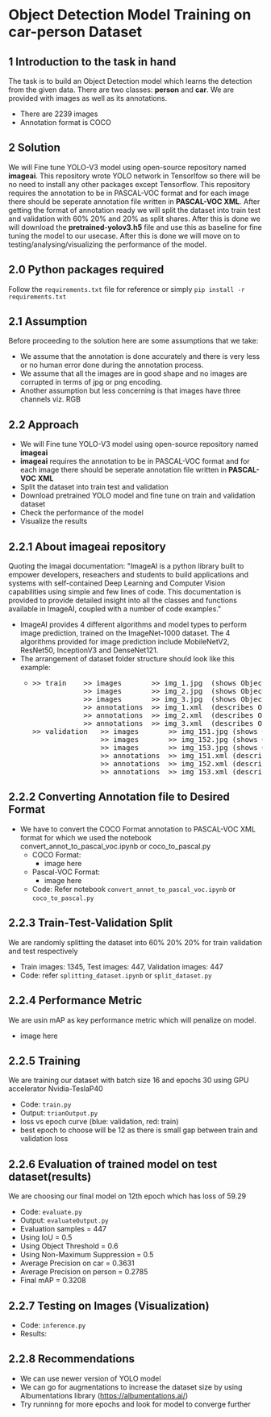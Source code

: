 # Object Detection Model Training on car-person Dataset

## 1 Introduction to the task in hand
The task is to build an Object Detection model which learns the detection from the given data. There are two classes: **person** and **car**. We are provided with images as well as its annotations. 
* There are 2239 images
* Annotation format is COCO


## 2 Solution
We will Fine tune YOLO-V3 model using open-source repository named **imageai**. This repository wrote YOLO network in Tensorlfow so there will be no need to install any other packages except Tensorflow. This repository requires the annotation to be in PASCAL-VOC format and for each image there should be seperate annotation file written in **PASCAL-VOC XML**. After getting the format of annotation ready we will split the dataset into train test and validation with 60% 20% and 20% as split shares. After this is done we will download the **pretrained-yolov3.h5** file and use this as baseline for fine tuning the model to our usecase. After this is done we will move on to testing/analysing/visualizing the performance of the model.

## 2.0 Python packages required
Follow the `requirements.txt` file for reference or simply `pip install -r requirements.txt`
## 2.1 Assumption
Before proceeding to the solution here are some assumptions that we take:
* We assume that the annotation is done accurately and there is very less or no human error done during the annotation process. 
* We assume that all the images are in good shape and no images are corrupted in terms of jpg or png encoding. 
* Another assumption but less concerning is that images have three channels viz. RGB

## 2.2 Approach
* We will Fine tune YOLO-V3 model using open-source repository named **imageai**
* **imageai** requires the annotation to be in PASCAL-VOC format and for each image there should be seperate annotation file written in **PASCAL-VOC XML**
* Split the dataset into train test and validation
* Download pretrained YOLO model and fine tune on train and validation dataset
* Check the performance of the model 
* Visualize the results

## 2.2.1 About imageai repository 
Quoting the imagai documentation: "ImageAI is a python library built to empower developers, reseachers and students to build applications and systems with self-contained Deep Learning and Computer Vision capabilities using simple and few lines of code. This documentation is provided to provide detailed insight into all the classes and functions available in ImageAI, coupled with a number of code examples."
* ImageAI provides 4 different algorithms and model types to perform image prediction, trained on the ImageNet-1000 dataset. The 4 algorithms provided for image prediction include MobileNetV2, ResNet50, InceptionV3 and DenseNet121.
* The arrangement of dataset folder structure should look like this example:
    * <div class="highlight"><pre><span></span><span class="o">&gt;&gt;</span> <span class="n">train</span>    <span class="o">&gt;&gt;</span> <span class="n">images</span>       <span class="o">&gt;&gt;</span> <span class="n">img_1</span><span class="o">.</span><span class="n">jpg</span>  <span class="p">(</span><span class="n">shows</span> <span class="n">Object_1</span><span class="p">)</span>
                  <span class="o">&gt;&gt;</span> <span class="n">images</span>       <span class="o">&gt;&gt;</span> <span class="n">img_2</span><span class="o">.</span><span class="n">jpg</span>  <span class="p">(</span><span class="n">shows</span> <span class="n">Object_2</span><span class="p">)</span>
                  <span class="o">&gt;&gt;</span> <span class="n">images</span>       <span class="o">&gt;&gt;</span> <span class="n">img_3</span><span class="o">.</span><span class="n">jpg</span>  <span class="p">(</span><span class="n">shows</span> <span class="n">Object_1</span><span class="p">,</span> <span class="n">Object_3</span> <span class="ow">and</span> <span class="n">Object_n</span><span class="p">)</span>
                  <span class="o">&gt;&gt;</span> <span class="n">annotations</span>  <span class="o">&gt;&gt;</span> <span class="n">img_1</span><span class="o">.</span><span class="n">xml</span>  <span class="p">(</span><span class="n">describes</span> <span class="n">Object_1</span><span class="p">)</span>
                  <span class="o">&gt;&gt;</span> <span class="n">annotations</span>  <span class="o">&gt;&gt;</span> <span class="n">img_2</span><span class="o">.</span><span class="n">xml</span>  <span class="p">(</span><span class="n">describes</span> <span class="n">Object_2</span><span class="p">)</span>
                  <span class="o">&gt;&gt;</span> <span class="n">annotations</span>  <span class="o">&gt;&gt;</span> <span class="n">img_3</span><span class="o">.</span><span class="n">xml</span>  <span class="p">(</span><span class="n">describes</span> <span class="n">Object_1</span><span class="p">,</span> <span class="n">Object_3</span> <span class="ow">and</span> <span class="n">Object_n</span><span class="p">)
      </span><span class="o">&gt;&gt;</span> <span class="n">validation</span>   <span class="o">&gt;&gt;</span> <span class="n">images</span>       <span class="o">&gt;&gt;</span> <span class="n">img_151</span><span class="o">.</span><span class="n">jpg</span> <span class="p">(</span><span class="n">shows</span> <span class="n">Object_1</span><span class="p">,</span> <span class="n">Object_3</span> <span class="ow">and</span> <span class="n">Object_n</span><span class="p">)</span>
                      <span class="o">&gt;&gt;</span> <span class="n">images</span>       <span class="o">&gt;&gt;</span> <span class="n">img_152</span><span class="o">.</span><span class="n">jpg</span> <span class="p">(</span><span class="n">shows</span> <span class="n">Object_2</span><span class="p">)</span>
                      <span class="o">&gt;&gt;</span> <span class="n">images</span>       <span class="o">&gt;&gt;</span> <span class="n">img_153</span><span class="o">.</span><span class="n">jpg</span> <span class="p">(</span><span class="n">shows</span> <span class="n">Object_1</span><span class="p">)</span>
                      <span class="o">&gt;&gt;</span> <span class="n">annotations</span>  <span class="o">&gt;&gt;</span> <span class="n">img_151</span><span class="o">.</span><span class="n">xml</span> <span class="p">(</span><span class="n">describes</span> <span class="n">Object_1</span><span class="p">,</span> <span class="n">Object_3</span> <span class="ow">and</span> <span class="n">Object_n</span><span class="p">)</span>
                      <span class="o">&gt;&gt;</span> <span class="n">annotations</span>  <span class="o">&gt;&gt;</span> <span class="n">img_152</span><span class="o">.</span><span class="n">xml</span> <span class="p">(</span><span class="n">describes</span> <span class="n">Object_2</span><span class="p">)</span>
                      <span class="o">&gt;&gt;</span> <span class="n">annotations</span>  <span class="o">&gt;&gt;</span> <span class="n">img_153</span><span class="o">.</span><span class="n">xml</span> <span class="p">(</span><span class="n">describes</span> <span class="n">Object_1</span><span class="p">)</span>
</pre></div>

    
## 2.2.2 Converting Annotation file to Desired Format
* We have to convert the COCO Format annotation to PASCAL-VOC XML format for which we used the notebook convert_annot_to_pascal_voc.ipynb or coco_to_pascal.py
    * COCO Format:
        * image here
    * Pascal-VOC Format:
        * image here
    * Code: Refer notebook `convert_annot_to_pascal_voc.ipynb` or `coco_to_pascal.py`

## 2.2.3 Train-Test-Validation Split
We are randomly splitting the dataset into 60% 20% 20% for train validation and test respectively
* Train images: 1345, Test images: 447, Validation images: 447
* Code: refer `splitting_dataset.ipynb` or `split_dataset.py`

## 2.2.4 Performance Metric
We are usin mAP as key performance metric which will penalize on model. 
* image here 
## 2.2.5 Training 
We are training our dataset with batch size 16 and epochs 30 using GPU accelerator Nvidia-TeslaP40
* Code: `train.py`
* Output: `trianOutput.py`
* loss vs epoch curve (blue: validation, red: train)
* best epoch to choose will be 12 as there is small gap between train and validation loss 

## 2.2.6 Evaluation of trained model on test dataset(results)
We are choosing our final model on 12th epoch which has loss of 59.29
* Code: `evaluate.py`
* Output: `evaluateOutput.py`
* Evaluation samples = 447
* Using IoU = 0.5
* Using Object Threshold = 0.6
* Using Non-Maximum Suppression = 0.5
* Average Precision on car = 0.3631
* Average Precision on person = 0.2785
* Final mAP = 0.3208

## 2.2.7 Testing on Images (Visualization)
* Code: `inference.py`
* Results: 

## 2.2.8 Recommendations
* We can use newer version of YOLO model
* We can go for augmentations to increase the dataset size by using Albumentations library (https://albumentations.ai/)
* Try runninng for more epochs and look for model to converge further